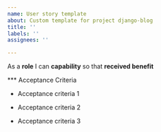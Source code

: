 ```yaml
---
name: User story template
about: Custom template for project django-blog
title: ''
labels: ''
assignees: ''

---
```


As a **role** I can **capability** so that **received benefit**

*** Acceptance Criteria 

- Acceptance criteria 1

- Acceptance criteria 2

- Acceptance criteria 3

